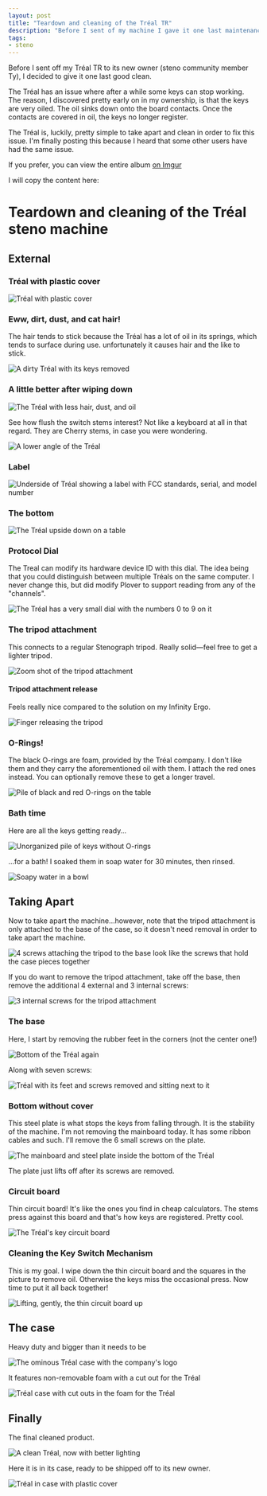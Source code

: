 ```yaml
---
layout: post
title: "Teardown and cleaning of the Tréal TR"
description: "Before I sent of my machine I gave it one last maintenance cleaning."
tags:
- steno
---
```


Before I sent off my Tréal TR to its new owner (steno community member Ty), I decided to give it one last good clean.

The Tréal has an issue where after a while some keys can stop working. The reason, I discovered pretty early on in my ownership, is that the keys are very oiled. The oil sinks down onto the board contacts. Once the contacts are covered in oil, the keys no longer register.

The Tréal is, luckily, pretty simple to take apart and clean in order to fix this issue. I'm finally posting this because I heard that some other users have had the same issue.

If you prefer, you can view the entire album [on Imgur](http://imgur.com/a/vzSxD)

I will copy the content here:

# Teardown and cleaning of the Tréal steno machine

## External

### Tréal with plastic cover

![](http://i.imgur.com/FtsaLja.jpg "Tréal with plastic cover")

### Eww, dirt, dust, and cat hair!

The hair tends to stick because the Tréal has a lot of oil in its springs, which tends to surface during use. unfortunately it causes hair and the like to stick.

![](http://i.imgur.com/eFDnVxL.jpg "A dirty Tréal with its keys removed")

### A little better after wiping down

![](http://i.imgur.com/fl0WDXB.jpg "The Tréal with less hair, dust, and oil")

See how flush the switch stems interest? Not like a keyboard at all in that regard. They are Cherry stems, in case you were wondering.

![](http://i.imgur.com/dbGQiwa.jpg "A lower angle of the Tréal")

### Label

![](http://i.imgur.com/VZAXFmo.jpg "Underside of Tréal showing a label with FCC standards, serial, and model number")

### The bottom

![](http://i.imgur.com/9Plbwbl.jpg "The Tréal upside down on a table")

### Protocol Dial

The Treal can modify its hardware device ID with this dial. The idea being that you could distinguish between multiple Tréals on the same computer. I never change this, but did modify Plover to support reading from any of the "channels".

![](http://i.imgur.com/laGCel4.jpg "The Tréal has a very small dial with the numbers 0 to 9 on it")

### The tripod attachment

This connects to a regular Stenograph tripod. Really solid—feel free to get a lighter tripod.

![](http://i.imgur.com/9TePwij.jpg "Zoom shot of the tripod attachment")

#### Tripod attachment release

Feels really nice compared to the solution on my Infinity Ergo.

![](http://i.imgur.com/lUO4DOf.jpg "Finger releasing the tripod")

### O-Rings!

The black O-rings are foam, provided by the Tréal company. I don't like them and they carry the aforementioned oil with them. I attach the red ones instead. You can optionally remove these to get a longer travel.

![](http://i.imgur.com/cqQtQqb.jpg "Pile of black and red O-rings on the table")

### Bath time

Here are all the keys getting ready…

![](http://i.imgur.com/fsNGNo0.jpg "Unorganized pile of keys without O-rings")

…for a bath! I soaked them in soap water for 30 minutes, then rinsed.

![](http://i.imgur.com/hvelJXd.jpg "Soapy water in a bowl")

## Taking Apart

Now to take apart the machine…however, note that the tripod attachment is only attached to the base of the case, so it doesn't need removal in order to take apart the machine.

![](http://i.imgur.com/4lQQSC4.jpg "4 screws attaching the tripod to the base look like the screws that hold the case pieces together")

If you do want to remove the tripod attachment, take off the base, then remove the additional 4 external and 3 internal screws:

![](http://i.imgur.com/dgqek7V.jpg "3 internal screws for the tripod attachment")

### The base

Here, I start by removing the rubber feet in the corners (not the center one!)

![](http://i.imgur.com/Qr8wSAw.jpg "Bottom of the Tréal again")

Along with seven screws:

![](http://i.imgur.com/8opwB3w.jpg "Tréal with its feet and screws removed and sitting next to it")

### Bottom without cover

This steel plate is what stops the keys from falling through. It is the stability of the machine. I'm not removing the mainboard today. It has some ribbon cables and such. I'll remove the 6 small screws on the plate.

![](http://i.imgur.com/B7yzAQh.jpg "The mainboard and steel plate inside the bottom of the Tréal")

The plate just lifts off after its screws are removed.

### Circuit board

Thin circuit board! It's like the ones you find in cheap calculators. The stems press against this board and that's how keys are registered. Pretty cool.

![](http://i.imgur.com/elvVpYf.jpg "The Tréal's key circuit board")

### Cleaning the Key Switch Mechanism

This is my goal. I wipe down the thin circuit board and the squares in the picture to remove oil. Otherwise the keys miss the occasional press. Now time to put it all back together!

![](http://i.imgur.com/8LUbBMS.jpg "Lifting, gently, the thin circuit board up")

## The case

Heavy duty and bigger than it needs to be

![](http://i.imgur.com/9hoFvKJ.jpg "The ominous Tréal case with the company's logo")

It features non-removable foam with a cut out for the Tréal

![](http://i.imgur.com/exFEjnk.jpg "Tréal case with cut outs in the foam for the Tréal")

## Finally

The final cleaned product.

![](http://i.imgur.com/uPEh22u.jpg "A clean Tréal, now with better lighting")

Here it is in its case, ready to be shipped off to its new owner.

![](http://i.imgur.com/tonG4OU.jpg "Tréal in case with plastic cover")
